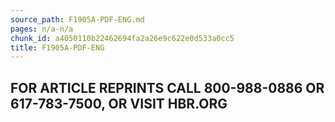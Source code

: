 ```yaml
---
source_path: F1905A-PDF-ENG.md
pages: n/a-n/a
chunk_id: a4050110b22462694fa2a26e9c622e0d533a0cc5
title: F1905A-PDF-ENG
---
```

## FOR ARTICLE REPRINTS CALL 800-988-0886 OR 617-783-7500, OR VISIT HBR.ORG

